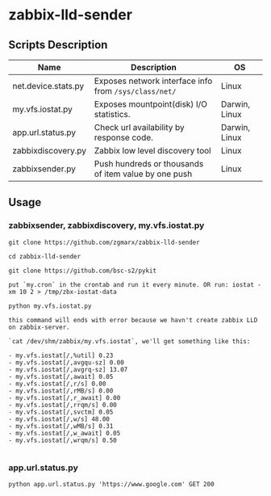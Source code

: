 # zabbix-lld-sender


## Scripts Description

Name     | Description | OS
---------|-------------|----
net.device.stats.py | Exposes network interface info from `/sys/class/net/` | Linux
my.vfs.iostat.py    | Exposes mountpoint(disk) I/O statistics.              | Darwin, Linux
app.url.status.py   | Check url availability by response code.              | Darwin, Linux
zabbixdiscovery.py  | Zabbix low level discovery tool                       | Linux
zabbixsender.py     | Push hundreds or thousands of item value by one push  | Linux


## Usage

### zabbixsender, zabbixdiscovery, my.vfs.iostat.py

```shell
git clone https://github.com/zgmarx/zabbix-lld-sender

cd zabbix-lld-sender

git clone https://github.com/bsc-s2/pykit

put `my.cron` in the crontab and run it every minute. OR run: iostat -xm 10 2 > /tmp/zbx-iostat-data

python my.vfs.iostat.py

this command will ends with error because we havn't create zabbix LLD on zabbix-server.

`cat /dev/shm/zabbix/my.vfs.iostat`, we'll get something like this:

- my.vfs.iostat[/,%util] 0.23
- my.vfs.iostat[/,avgqu-sz] 0.00
- my.vfs.iostat[/,avgrq-sz] 13.07
- my.vfs.iostat[/,await] 0.05
- my.vfs.iostat[/,r/s] 0.00
- my.vfs.iostat[/,rMB/s] 0.00
- my.vfs.iostat[/,r_await] 0.00
- my.vfs.iostat[/,rrqm/s] 0.00
- my.vfs.iostat[/,svctm] 0.05
- my.vfs.iostat[/,w/s] 48.00
- my.vfs.iostat[/,wMB/s] 0.31
- my.vfs.iostat[/,w_await] 0.05
- my.vfs.iostat[/,wrqm/s] 0.50


```

### app.url.status.py

```shell
python app.url.status.py 'https://www.google.com' GET 200
```
